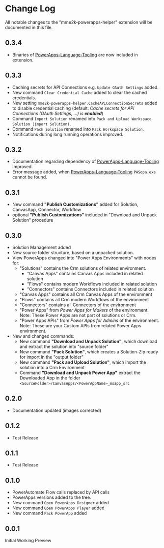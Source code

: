 # Change Log

All notable changes to the "mme2k-powerapps-helper" extension will be documented in this file.

## 0.3.4

* Binaries of [PowerApps-Language-Tooling](https://github.com/microsoft/PowerApps-Language-Tooling) are now included in extension.

## 0.3.3

* Caching secrets for API Connections e.g. `Update OAuth Settings` added.
* New command `Clear Credential Cache` added to clear the cached credentials.
* New setting `mme2k-powerapps-helper.CacheAPIConnectionSecrets` added to disable credential caching (default: *Cache secrets for API Connections (OAuth Settings, ...) is **enabled***)
* Command `Import Solution` renamed into `Pack and Upload Workspace Solution (Import Solution)`.
* Command `Pack Solution` renamed into `Pack Workspace Solution`.
* Notifications during long running operations improved.

## 0.3.2

* Documentation regarding dependency of [PowerApps-Language-Tooling](https://github.com/microsoft/PowerApps-Language-Tooling) improved.
* Error message added, when [PowerApps-Language-Tooling](https://github.com/microsoft/PowerApps-Language-Tooling) `PASopa.exe` cannot be found.

## 0.3.1

* New command **"Publish Customizations"** added for Solution, CanvasApp, Connector, Workflow
* optional **"Publish Customizations"** included in "Download and Unpack Solution" procedure

## 0.3.0

* Solution Management added
* New source folder structure, based on a unpacked solution.
* View PowerApps changed into "Power Apps Environments" with nodes for:
  * "Solutions" contains the Crm solutions of related environment.
    * "Canvas Apps" contains Canvas Apps included in related solution
    * "Flows" contains modern Workflows included in related solution
    * "Connectors" contains Connectors included in related solution
  * "Canvas Apps" contains all Crm Canvas Apps of the environment
  * "Flows" contains all Crm modern Workflows of the environment
  * "Connectors" contains all Connectors of the environment
  * "Power Apps" from *Power Apps for Makers* of the environment. Note: These Power Apps are not part of solutions or Crm.
  * "Power Apps APIs" from *Power Apps for Admins* of the environment. Note: These are your Custom APIs from related Power Apps environment.
* New and changed commands:
  * New command **"Download and Unpack Solution"**, which download and extract the solution into "source folder"
  * New command **"Pack Solution"**, which creates a Solution-Zip ready for import in the "output folder"
  * New command **"Pack and Upload Solution"**, which import the solution into a Crm Environment
  * Command **"Download and Unpack Power App"** extract the Downloaded App in the folder `<SourceFolder>/CanvasApps/<PowerAppName>_msapp_src`

## 0.2.0

* Documentation updated (images corrected)

## 0.1.2

* Test Release

## 0.1.1

* Test Release

## 0.1.0

* PowerAutomate Flow calls replaced by API calls
* PowerApps versions added to the tree.
* New command `Open PowerApps Designer` added
* New command `Open PowerApps Player` added
* New command `Pack PowerApp` added

## 0.0.1

Initial Working Preview
